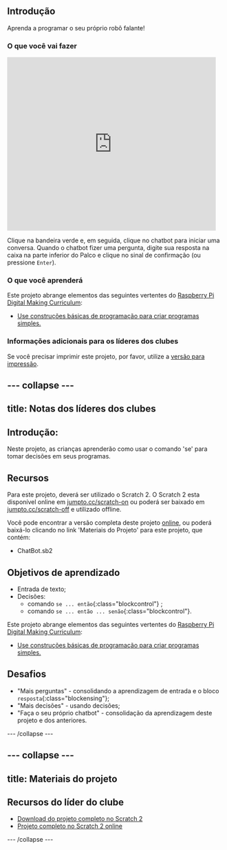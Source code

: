 ## Introdução

Aprenda a programar o seu próprio robô falante!

### O que você vai fazer

<div class="scratch-preview">
  <iframe allowtransparency="true" width="485" height="402" src="https://scratch.mit.edu/projects/embed/235357938/?autostart=false" frameborder="0"></iframe>
</div>

Clique na bandeira verde e, em seguida, clique no chatbot para iniciar uma conversa. Quando o chatbot fizer uma pergunta, digite sua resposta na caixa na parte inferior do Palco e clique no sinal de confirmação (ou pressione `Enter`).

### O que você aprenderá

Este projeto abrange elementos das seguintes vertentes do [Raspberry Pi Digital Making Curriculum](http://rpf.io/curriculum):

+ [Use construções básicas de programação para criar programas simples.](https://www.raspberrypi.org/curriculum/programming/creator)

### Informações adicionais para os líderes dos clubes

Se você precisar imprimir este projeto, por favor, utilize a [versão para impressão](https://projects.raspberrypi.org/pt-BR/projects/chatbot/print).

--- collapse ---
---
title: Notas dos líderes dos clubes
---
## Introdução:

Neste projeto, as crianças aprenderão como usar o comando 'se' para tomar decisões em seus programas.

## Recursos

Para este projeto, deverá ser utilizado o Scratch 2. O Scratch 2 esta disponível online em [jumpto.cc/scratch-on](http://jumpto.cc/scratch-on) ou poderá ser baixado em [jumpto.cc/scratch-off](http://jumpto.cc/scratch-off) e utilizado offline.

Você pode encontrar a versão completa deste projeto [online](http://scratch.mit.edu/projects/235357938/#editor), ou poderá baixá-lo clicando no link 'Materiais do Projeto' para este projeto, que contém:

+ ChatBot.sb2

## Objetivos de aprendizado

+ Entrada de texto;
+ Decisões: 
    + comando `se ... então`{:class="blockcontrol"} ;
    + comando `se ... então ... senão`{:class="blockcontrol"}.

Este projeto abrange elementos das seguintes vertentes do [Raspberry Pi Digital Making Curriculum](http://rpf.io/curriculum):

+ [Use construções básicas de programação para criar programas simples.](https://www.raspberrypi.org/curriculum/programming/creator)

## Desafios

+ "Mais perguntas" - consolidando a aprendizagem de entrada e o bloco `resposta`{:class="blockensing"};
+ "Mais decisões" - usando decisões;
+ "Faça o seu próprio chatbot" - consolidação da aprendizagem deste projeto e dos anteriores.

--- /collapse ---

--- collapse ---
---
title: Materiais do projeto
---
## Recursos do líder do clube

+ [Download do projeto completo no Scratch 2](resources/ChatBot.sb2)
+ [Projeto completo no Scratch 2 online](http://scratch.mit.edu/projects/235357938/#editor)

--- /collapse ---
